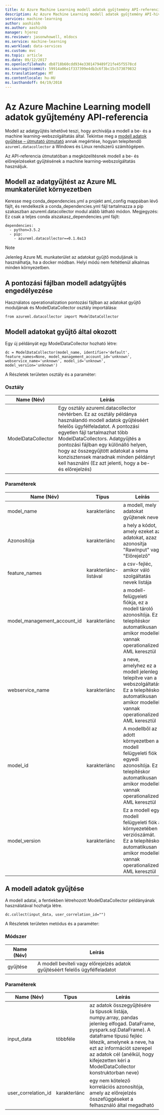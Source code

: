 ```yaml
---
title: Az Azure Machine Learning modell adatok gyűjtemény API-referencia |} Microsoft Docs
description: Az Azure Machine Learning modell adatok gyűjtemény API-hivatkozás.
services: machine-learning
author: aashishb
ms.author: aashishb
manager: hjerez
ms.reviewer: jasonwhowell, mldocs
ms.service: machine-learning
ms.workload: data-services
ms.custom: mvc
ms.topic: article
ms.date: 09/12/2017
ms.openlocfilehash: db8718b60cdd934e3301479489f21fe45f5578cd
ms.sourcegitcommit: 59914a06e1f337399e4db3c6f3bc15c573079832
ms.translationtype: MT
ms.contentlocale: hu-HU
ms.lasthandoff: 04/19/2018
---
```

# <a name="azure-machine-learning-model-data-collection-api-reference"></a>Az Azure Machine Learning modell adatok gyűjtemény API-referencia

Modell az adatgyűjtés lehetővé teszi, hogy archiválja a modell a be- és a machine learning-webszolgáltatás által. Tekintse meg a [modell adatok gyűjtése – útmutató útmutató](how-to-use-model-data-collection.md) annak megértése, hogyan telepítendő `azureml.datacollector` a Windows és Linux rendszerű számítógépen.

Az API-referencia útmutatóban a megközelítésnek modell a be- és előrejelzéseket gyűjtésének a machine learning-webszolgáltatás használjuk.

## <a name="enable-model-data-collection-in-azure-ml-workbench-environment"></a>Modell az adatgyűjtést az Azure ML munkaterület környezetben

 Keresse meg conda\_dependencies.yml a projekt aml_config mappában lévő fájlt, és rendelkezik a conda\_dependencies.yml fájl tartalmazza a pip szakaszban azureml.datacollector modul alább látható módon. Megjegyzés: Ez csak a teljes conda alszakasz\_dependencies.yml fájlt:

    dependencies:
      - python=3.5.2
      - pip:
        - azureml.datacollector==0.1.0a13

>[!NOTE] 
>Jelenleg Azure ML munkaterület az adatokat gyűjtő moduljának is használhatja, ha a docker módban. Helyi módú nem feltétlenül alkalmas minden környezetben.




## <a name="enable-model-data-collection-in-the-scoring-file"></a>A pontozási fájlban modell adatgyűjtés engedélyezése

Használatos operationalization pontozási fájlban az adatokat gyűjtő moduljának és ModelDataCollector osztály importálása:

    from azureml.datacollector import ModelDataCollector


## <a name="model-data-collector-instantiation"></a>Modell adatokat gyűjtő által okozott
Egy új példányát egy ModelDataCollector hozható létre:

    dc = ModelDataCollector(model_name, identifier='default', feature_names=None, model_management_account_id='unknown', webservice_name='unknown', model_id='unknown', model_version='unknown')

A Részletek területen osztály és a paraméter:

### <a name="class"></a>Osztály
| Name (Név) | Leírás |
|--------------------|--------------------|
| ModelDataCollector | Egy osztály azureml.datacollector névtérben. Ez az osztály példánya használandó modell adatok gyűjtéséért felelős ügyfélfeladatot. A pontozási egyetlen fájl tartalmazhat több ModelDataCollectors. Adatgyűjtés a pontozási fájlban egy különálló helyen, hogy az összegyűjtött adatokat a séma konzisztensek maradnak minden példányt kell használni (Ez azt jelenti, hogy a be- és előrejelzés)|


### <a name="parameters"></a>Paraméterek

| Name (Név) | Típus | Leírás |
|-------------|------------|-------------------------|
| model_name | karakterlánc | a modell, mely adatokat gyűjtenek neve |
| Azonosítója | karakterlánc | a hely a kódot, amely ezeket az adatokat, azaz azonosítja "RawInput" vagy "Előrejelző" |
| feature_names | karakterlánc-listával | a csv-fejléc, amikor váló szolgáltatás nevek listája |
| model_management_account_id | karakterlánc | a modell-felügyeleti fiókja, ez a modell tároló azonosítója. Ez a telepítéskor automatikusan amikor modellek vannak operationalized AML keresztül |
| webservice_name | karakterlánc | a neve, amelyhez ez a modell jelenleg telepítve van a webszolgáltatás. Ez a telepítéskor automatikusan amikor modellek vannak operationalized AML keresztül |
| model_id | karakterlánc | A modellből az adott környezetben a modell felügyeleti fiók egyedi azonosítója. Ez a telepítéskor automatikusan amikor modellek vannak operationalized AML keresztül |
| model_version | karakterlánc | Ez a modell egy modell felügyeleti fiók a környezetében verziószámát. Ez a telepítéskor automatikusan amikor modellek vannak operationalized AML keresztül |



 

## <a name="collecting-the-model-data"></a>A modell adatok gyűjtése

A modell adatai, a fentiekben létrehozott ModelDataCollector példányának használatával hozhatja létre.

    dc.collect(input_data, user_correlation_id="")

A Részletek területen metódus és a paraméter:

### <a name="method"></a>Módszer
| Name (Név) | Leírás |
|--------------------|--------------------|
| gyűjtése | A modell beviteli vagy előrejelzés adatok gyűjtéséért felelős ügyfélfeladatot|


### <a name="parameters"></a>Paraméterek

| Name (Név) | Típus | Leírás |
|-------------|------------|-------------------------|
| input_data | többféle | az adatok összegyűjtésére (a típusok listája, numpy.array, pandas jelenleg elfogad. DataFrame, pyspark.sql.DataFrame). A dataframe típusú fejléc létezik, amelynek a neve, ha ezt az információt szerepel az adatok cél (anélkül, hogy kifejezetten kéri a ModelDataCollector konstruktorban neve) |
| user_correlation_id | karakterlánc | egy nem kötelező korrelációs azonosítója, amely az előrejelzés összefüggéseket a felhasználó által megadható |

